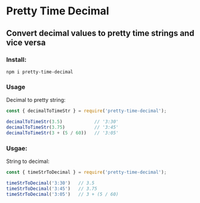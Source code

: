# Pretty Time Decimal
## Convert decimal values to pretty time strings and vice versa

### Install:
```
npm i pretty-time-decimal
```

### Usage 
Decimal to pretty string:

```js
const { decimalToTimeStr } = require('pretty-time-decimal');

decimalToTimeStr(3.5)            // '3:30'
decimalToTimeStr(3.75)           // '3:45'
decimalToTimeStr(3 + (5 / 60))   // '3:05'
```

### Usgae:
String to decimal:

```js
const { timeStrToDecimal } = require('pretty-time-decimal');

timeStrToDecimal('3:30')   // 3.5
timeStrToDecimal('3:45')   // 3.75
timeStrToDecimal('3:05')   // 3 + (5 / 60)
```
